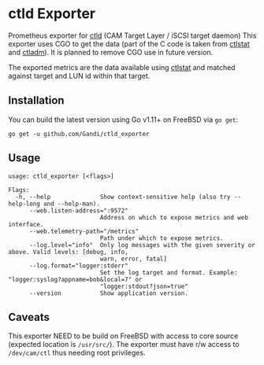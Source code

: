 # ctld Exporter
Prometheus exporter for [ctld](https://www.freebsd.org/cgi/man.cgi?query=ctld&sektion=8) (CAM Target Layer / iSCSI target daemon)
This exporter uses CGO to get the data (part of the C code is taken from [ctlstat](https://www.freebsd.org/cgi/man.cgi?query=ctlstat&sektion=8) and [ctladm](https://www.freebsd.org/cgi/man.cgi?query=ctladm&sektion=8)). It is planned to remove CGO use in future version.

The exported metrics are the data available using [ctlstat](https://www.freebsd.org/cgi/man.cgi?query=ctlstat&sektion=8) and matched against
target and LUN id within that target.

## Installation
You can build the latest version using Go v1.11+ on FreeBSD via `go get`:
```
go get -u github.com/Gandi/ctld_exporter
```

## Usage
```
usage: ctld_exporter [<flags>]

Flags:
  -h, --help              Show context-sensitive help (also try --help-long and --help-man).
      --web.listen-address=":9572"
                          Address on which to expose metrics and web interface.
      --web.telemetry-path="/metrics"
                          Path under which to expose metrics.
      --log.level="info"  Only log messages with the given severity or above. Valid levels: [debug, info,
                          warn, error, fatal]
      --log.format="logger:stderr"
                          Set the log target and format. Example: "logger:syslog?appname=bob&local=7" or
                          "logger:stdout?json=true"
      --version           Show application version.
```

## Caveats
This exporter NEED to be build on FreeBSD with access to core source (expected location is `/usr/src/`).
The exporter must have r/w access to `/dev/cam/ctl` thus needing root privileges.

